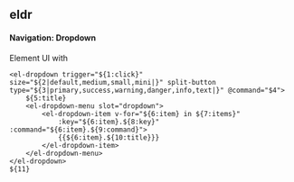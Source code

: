 ## eldr
#### Navigation: Dropdown
Element UI <el-dropdown> with <el-dropdown-item>
```
<el-dropdown trigger="${1:click}" size="${2|default,medium,small,mini|}" split-button type="${3|primary,success,warning,danger,info,text|}" @command="$4">
	${5:title}
	<el-dropdown-menu slot="dropdown">
		<el-dropdown-item v-for="${6:item} in ${7:items}"
			:key="${6:item}.${8:key}" :command="${6:item}.${9:command}">
			{{${6:item}.${10:title}}}
		</el-dropdown-item>
	</el-dropdown-menu>
</el-dropdown>
${11}
```